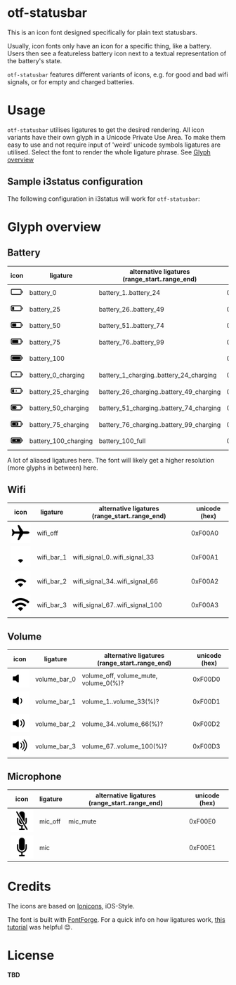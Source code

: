 # otf-statusbar

This is an icon font designed specifically for plain text statusbars.

Usually, icon fonts only have an icon for a specific thing, like a battery.
Users then see a featureless battery icon next to a textual representation of the battery's state.

`otf-statusbar` features different variants of icons, e.g. for good and bad wifi signals, or for empty and charged batteries.


# Usage

`otf-statusbar` utilises ligatures to get the desired rendering.
All icon variants have their own glyph in a Unicode Private Use Area.
To make them easy to use and not require input of 'weird' unicode symbols ligatures are utilised.
Select the font to render the whole ligature phrase. See [Glyph overview](#glyph-overview)


## Sample i3status configuration

The following configuration in i3status will work for `otf-statusbar`:


# Glyph overview

## Battery

| icon                                                   | ligature             | alternative ligatures (range_start..range_end) | unicode (hex) |
| ---                                                    | ---                  | ---                                            | ---           |
| <img width="64" src="icons/battery-00.svg"/>           | battery_0            | battery_1..battery_24                          | 0xF00B0       |
| <img width="64" src="icons/battery-25.svg"/>           | battery_25           | battery_26..battery_49                         | 0xF00B1       |
| <img width="64" src="icons/battery-50.svg"/>           | battery_50           | battery_51..battery_74                         | 0xF00B2       |
| <img width="64" src="icons/battery-75.svg"/>           | battery_75           | battery_76..battery_99                         | 0xF00B3       |
| <img width="64" src="icons/battery-100.svg"/>          | battery_100          |                                                | 0xF00B4       |
| <img width="64" src="icons/battery-00-charging.svg"/>  | battery_0_charging   | battery_1_charging..battery_24_charging        | 0xF00C0       |
| <img width="64" src="icons/battery-25-charging.svg"/>  | battery_25_charging  | battery_26_charging..battery_49_charging       | 0xF00C1       |
| <img width="64" src="icons/battery-50-charging.svg"/>  | battery_50_charging  | battery_51_charging..battery_74_charging       | 0xF00C2       |
| <img width="64" src="icons/battery-75-charging.svg"/>  | battery_75_charging  | battery_76_charging..battery_99_charging       | 0xF00C3       |
| <img width="64" src="icons/battery-100-charging.svg"/> | battery_100_charging | battery_100_full                               | 0xF00C4       |

A lot of aliased ligatures here. The font will likely get a higher resolution (more glyphs in between) here.

## Wifi

| icon                                         | ligature   | alternative ligatures (range_start..range_end) | unicode (hex) |
| ---                                          | ---        | ---                                            | ---           |
| <img width="64" src="icons/wifi-off.svg"/>   | wifi_off   |                                                | 0xF00A0       |
| <img width="64" src="icons/wifi-bar-1.svg"/> | wifi_bar_1 | wifi_signal_0..wifi_signal_33                  | 0xF00A1       |
| <img width="64" src="icons/wifi-bar-2.svg"/> | wifi_bar_2 | wifi_signal_34..wifi_signal_66                 | 0xF00A2       |
| <img width="64" src="icons/wifi-bar-3.svg"/> | wifi_bar_3 | wifi_signal_67..wifi_signal_100                | 0xF00A3       |

## Volume

| icon                                       | ligature     | alternative ligatures (range_start..range_end) | unicode (hex) |
| ---                                        | ---          | ---                                            | ---           |
| <img width="64" src="icons/volume-0.svg"/> | volume_bar_0 | volume_off, volume_mute, volume_0(%)?          | 0xF00D0       |
| <img width="64" src="icons/volume-1.svg"/> | volume_bar_1 | volume_1..volume_33(%)?                        | 0xF00D1       |
| <img width="64" src="icons/volume-2.svg"/> | volume_bar_2 | volume_34..volume_66(%)?                       | 0xF00D2       |
| <img width="64" src="icons/volume-3.svg"/> | volume_bar_3 | volume_67..volume_100(%)?                      | 0xF00D3       |

## Microphone

| icon                                      | ligature | alternative ligatures (range_start..range_end) | unicode (hex) |
| ---                                       | ---      | ---                                            | ---           |
| <img width="64" src="icons/mic-off.svg"/> | mic_off  | mic_mute                                       | 0xF00E0       |
| <img width="64" src="icons/mic.svg"/>     | mic      |                                                | 0xF00E1       |


# Credits

The icons are based on [Ionicons][1], iOS-Style.

The font is built with [FontForge][2]. For a quick info on how ligatures work, [this tutorial][3] was helpful 😊.


# License

**TBD**


[1]: https://github.com/ionic-team/ionicons
[2]: https://fontforge.github.io
[3]: https://www.youtube.com/watch?v=UUUeogQAjv0&t=213
